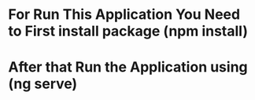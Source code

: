 # For Run This Application You Need to First install package (npm install)
# After that Run the Application using (ng serve)
